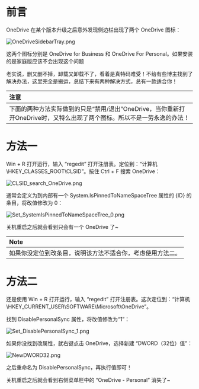 # 前言

OneDrive 在某个版本升级之后意外发现侧边栏出现了两个 OneDrive 图标：

![OneDriveSidebarTray.png](http://windows-media.knowledge.ituknown.cn/onedrive/disable_sidebar_tray/OneDriveSidebarTray.png)

这两个图标分别是 OneDrive for Business 和 OneDrive For Personal。如果安装的是家庭版应该不会出现这个问题

老实说，删又删不掉，卸载又卸载不了，看着是真特码难受！不给有些博主找到了解决办法，这里完全是搬运，总结下来有两种解决方式，总有一款适合你！

|**注意**|
|:------|
|下面的两种方法实际做到的只是“禁用/退出”OneDrive，当你重新打开OneDrive时，又特么出现了两个图标。所以不是一劳永逸的办法！|

# 方法一

Win + R 打开运行，输入 “regedit” 打开注册表。定位到：“计算机\HKEY_CLASSES_ROOT\CLSID”。按住 Ctrl + F 搜索 OneDrive：

![CLSID_search_OneDrive.png](http://windows-media.knowledge.ituknown.cn/onedrive/disable_sidebar_tray/method1/CLSID_search_OneDrive.png)

通常会定义为到内部有一个 System.IsPinnedToNameSpaceTree 属性的 {ID} 的条目，将改值修改为 0：

![Set_SystemIsPinnedToNameSpaceTree_0.png](http://windows-media.knowledge.ituknown.cn/onedrive/disable_sidebar_tray/method1/Set_SystemIsPinnedToNameSpaceTree_0.png)

关机重启之后就会看到只会有一个 OneDrive 了~

| **Note**                      |
| :---------------------------- |
| 如果你没定位到改条目，说明该方法不适合你，考虑使用方法二。 |
# 方法二

还是使用 Win + R 打开运行，输入 “regedit” 打开注册表。这次定位到：“计算机\HKEY_CURRENT_USER\SOFTWARE\Microsoft\OneDrive”。

找到 DisablePersonalSync 属性，将改值修改为“1”：

![Set_DisablePersonalSync_1.png](http://windows-media.knowledge.ituknown.cn/onedrive/disable_sidebar_tray/method2/Set_DisablePersonalSync_1.png)

如果你没找到改属性，就右键点击 OneDrive，选择新建 “DWORD（32位）值”：

![NewDWORD32.png](http://windows-media.knowledge.ituknown.cn/onedrive/disable_sidebar_tray/method2/NewDWORD32.png)

之后重命名为 DisablePersonalSync，再执行值即可！

关机重启之后就会看到右侧菜单栏中的 “OneDrive - Personal” 消失了~